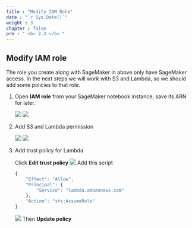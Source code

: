 ```yaml
---
title : "Modify IAM Role"
date : "`r Sys.Date()`"
weight : 3
chapter : false
pre : " <b> 2.3 </b> "
---
```


## Modify IAM role

The role you create along with SageMaker in above only have SageMaker access. In the next steps we will work with S3 and Lambda, so we should add some policies to that role.

1. Open **IAM role** from your SageMaker notebook instance, save its ARN for later.
    
    ![](images/lambda/014-runpredict.png)
    ![](images/lambda/015.png)
2. Add S3 and Lambda permission
    
    ![](images/lambda/003.png)
    ![](images/lambda/002.png)

3. Add trust policy for Lambda
    
    
    Click **Edit trust policy**
    ![](images/lambda/006.png)
    Add this script
    ```jsx
    {
        "Effect": "Allow",
        "Principal": {
            "Service": "lambda.amazonaws.com"
        },
        "Action": "sts:AssumeRole"
    }
    ```
    ![](images/lambda/008.png)
    Then **Update policy**